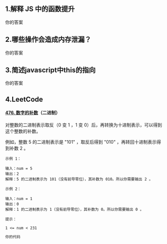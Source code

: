 ## 1.解释 JS 中的函数提升

你的答案

## 2.**哪些操作会造成内存泄漏？**

你的答案

## 3.**简述javascript中this的指向**

你的答案

## 4.LeetCode

#### [476. 数字的补数](https://leetcode-cn.com/problems/number-complement/)（二进制）

对整数的二进制表示取反（0 变 1 ，1 变 0）后，再转换为十进制表示，可以得到这个整数的补数。

例如，整数 5 的二进制表示是 "101" ，取反后得到 "010" ，再转回十进制表示得到补数 2 。

```
示例 1：

输入：num = 5
输出：2
解释：5 的二进制表示为 101（没有前导零位），其补数为 010。所以你需要输出 2 。
```



```
示例 2：

输入：num = 1
输出：0
解释：1 的二进制表示为 1（没有前导零位），其补数为 0。所以你需要输出 0 。
```



```
提示：

1 <= num < 231
```

```js
你的代码
```



